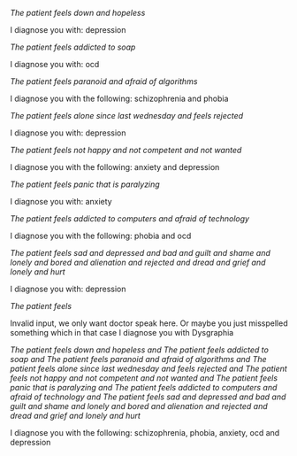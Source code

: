 
*The patient feels down and hopeless*

I diagnose you with: depression

*The patient feels addicted to soap*

I diagnose you with: ocd

*The patient feels paranoid and afraid of algorithms* 

I diagnose you with the following: schizophrenia and phobia

*The patient feels alone since last wednesday and feels rejected*

I diagnose you with: depression

*The patient feels not happy and not competent and not wanted*

I diagnose you with the following: anxiety and depression

*The patient feels panic that is paralyzing*

I diagnose you with: anxiety

*The patient feels addicted to computers and afraid of technology*

I diagnose you with the following: phobia and ocd

*The patient feels sad and depressed and bad and guilt and shame and lonely and bored and alienation and rejected and dread and grief and lonely and hurt*

I diagnose you with: depression

*The patient feels* 

Invalid input, we only want doctor speak here. 
Or maybe you just misspelled something which in that case I diagnose you with Dysgraphia

*The patient feels down and hopeless and The patient feels addicted to soap and The patient feels paranoid and afraid of algorithms and The patient feels alone since last wednesday and feels rejected and The patient feels not happy and not competent and not wanted and The patient feels panic that is paralyzing and The patient feels addicted to computers and afraid of technology and The patient feels sad and depressed and bad and guilt and shame and lonely and bored and alienation and 
rejected and dread and grief and lonely and hurt*

I diagnose you with the following: schizophrenia, phobia, anxiety, ocd and depression
